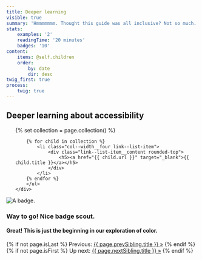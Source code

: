 ```yaml
---
title: Deeper learning
visible: true
summary: 'Hmmmmmmm. Thought this guide was all inclusive? Not so much. The purpose of this camp was to have you start on a great foundation and use the small things to do the most good. Here are some of the camp’s sources and a lot more resources for more in-depth learning.'
stats:
    examples: '2'
    readingTime: '20 minutes'
    badges: '10'
content:
    items: @self.children
    order:
        by: date
        dir: desc
twig_first: true
process:
    twig: true
---
```

<section>
    <div class="container">
        <h1>Deeper learning about accessibility</h1>
        <ul class="link--list flex-grid--gutters flex-wrap mt--90 mb--60">
        {% set collection = page.collection() %}

        {% for child in collection %}
            <li class="col--width__four link--list-item">
                <div class="link--list-item__content rounded-top">
                    <h5><a href="{{ child.url }}" target="_blank">{{ child.title }}</a></h5>
                </div>
            </li>
        {% endfor %}
        </ul>
    </div>
</section>

<section class="section--badge-cta section--badge-cta__yellow mt--60">
    <div class="container">
        <div class="flex-grid--gutters">
            <div class="col--width__four">
                <div class="badge--box">
                    <img class="img--badge badge--dispatch" alt="A badge." src="/user/pages/06.badge/deeper-learning/deeper-learning.png" data-section="about" data-badge="deeperLearning">
                </div>
            </div>
            <div class="col--width__eight">
                <h3>Way to go! Nice badge scout.</h3>
                <h4>Great! This is just the beginning in our exploration of color.</h4>
                {% if not page.isLast %}
                    <span>Previous: </span><a href="{{ page.prevSibling.url }}">{{ page.prevSibling.title }} &raquo;</a>
                {% endif %}
                {% if not page.isFirst %}
                    <span>Up next: </span><a href="{{ page.nextSibling.url }}">{{ page.nextSibling.title }} &raquo;</a>
                {% endif %}
            </div>
        </div>
    </div>
</section>
